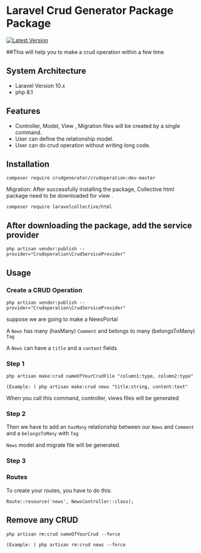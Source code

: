 # Laravel Crud Generator Package Package

[![Latest Version](https://img.shields.io/github/release/zahidhasan566/loginInfoPackage.svg?style=flat-square)](https://github.com/zahidhasan566/loginInfoPackage/releases)

[//]: # ([![Total Downloads]&#40;https://img.shields.io/packagist/packages/zahid566/logininfo.svg?style=flat-square&#41;]&#40;https://packagist.org/packages/zahid566/logininfo&#41;)

##This will help you to make a crud operation within a few time

## System Architecture

- Laravel Version 10.x
- php 8.1

## Features
- Controller, Model, View , Migration files will be created by a single command.
- User can define the relationship model.
- User can do crud operation without writing long code.


## Installation

```
composer require crudgenerator/crudoperation:dev-master
```

Migration: After successfully installing the package, Collective html package need to be downloaded for view .
```
composer require laravelcollective/html
```

## After downloading the package, add the service provider
```
php artisan vendor:publish --provider="Crudoperation\CrudServiceProvider"
```

## Usage

### Create a CRUD Operation
```
php artisan vendor:publish --provider="Crudoperation\CrudServiceProvider"
```

suppose we are going to make a NewsPortal

A `News` has many (hasMany) `Comment` and belongs to many (belongsToMany) `Tag`

A `News` can have a `title` and a `content` fields

### Step 1
``` php artisan make:crud nameOfYourCrudFile "column1:type, column2:type" ```

``` (Example: ) php artisan make:crud news "title:string, content:text" ```

When you call this command, controller, views files will be generated

### Step 2
Then we have to add  an `hasMany` relationship between our `News` and `Comment`
and a `belongsToMany` with `Tag`

`News` model and migrate file will be generated. 

### Step 3
### Routes

To create your routes, you have to do this:

``` Route::resource('news', NewsController::class); ```

## Remove any CRUD

``` php artisan rm:crud nameOfYourCrud --force ```

```(Example: ) php artisan rm:crud news --force ```
